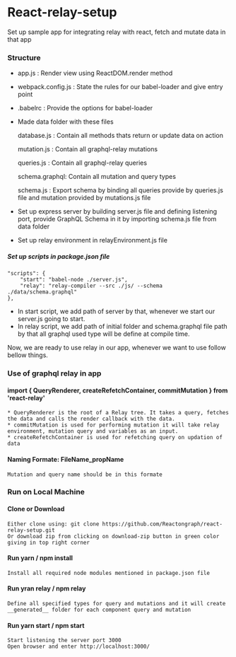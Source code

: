 # React-relay-setup
Set up sample app for integrating relay with react, fetch and mutate data in that app

### Structure
* app.js : Render view using ReactDOM.render method

* webpack.config.js : State the rules for our babel-loader and give entry point

* .babelrc : Provide the options for babel-loader

* Made data folder with these files

    database.js : Contain all methods thats return or update data on action

    mutation.js : Contain all graphql-relay mutations

    queries.js : Contain all graphql-relay queries

    schema.graphql: Contain all mutation and query types

    schema.js : Export schema by binding all queries provide by queries.js file and mutation provided by mutations.js file

* Set up express server by building server.js file and defining listening port, provide  GraphQL Schema in it by importing schema.js file from data folder

* Set up relay environment in relayEnvironment.js file

##### Set up scripts in package.json file

    "scripts": {
        "start": "babel-node ./server.js",
        "relay": "relay-compiler --src ./js/ --schema ./data/schema.graphql"
    },

* In start script, we add path of server by that, whenever we start our server.js going to start.
* In relay script, we add path of initial folder and schema.graphql file path by that all graphql used type will be define at compile time.

Now, we are ready to use relay in our app, whenever we want to use follow bellow things.

### Use of graphql relay in app

#### import { QueryRenderer, createRefetchContainer, commitMutation  } from 'react-relay'
    * QueryRenderer is the root of a Relay tree. It takes a query, fetches the data and calls the render callback with the data.
    * commitMutation is used for performing mutation it will take relay environment, mutation query and variables as an input.
    * createRefetchContainer is used for refetching query on updation of data

#### Naming Formate: FileName_propName
    Mutation and query name should be in this formate

### Run on Local Machine

#### Clone or Download
    Either clone using: git clone https://github.com/Reactongraph/react-relay-setup.git
    Or download zip from clicking on download-zip button in green color giving in top right corner
    
#### Run yarn / npm install
    Install all required node modules mentioned in package.json file
    
#### Run yran relay / npm relay
    Define all specified types for query and mutations and it will create __generated__ folder for each component query and mutation
    
#### Run yarn start / npm start
    Start listening the server port 3000
    Open browser and enter http://localhost:3000/
